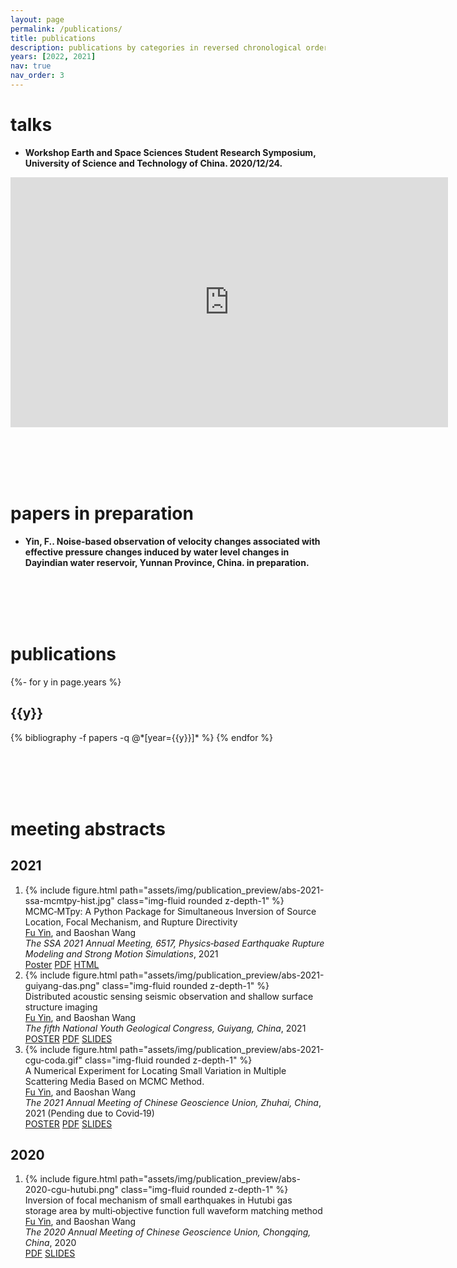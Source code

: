 ```yaml
---
layout: page
permalink: /publications/
title: publications
description: publications by categories in reversed chronological order.
years: [2022, 2021]
nav: true
nav_order: 3
---
```




# talks

- <b>Workshop Earth and Space Sciences Student Research Symposium, University of Science and Technology of China. 2020/12/24.</b>

<div align="center">
  <iframe width="700" height="400" src="https://www.youtube-nocookie.com/embed/puw6qzcYoT0" title="YouTube video player" frameborder="0" allow="accelerometer; autoplay; clipboard-write; encrypted-media; gyroscope; picture-in-picture; web-share" allowfullscreen></iframe>
</div>





<br /><br /><br /><br />

# papers in preparation

- <b>Yin, F.. Noise‑based observation of velocity changes associated with effective pressure changes  induced by water level changes in Dayindian water reservoir, Yunnan Province, China. in preparation.</b>





<br /><br /><br /><br />

# publications
<!-- _pages/publications.md -->
<div class="publications">
{%- for y in page.years %}
  <h2 class="year">{{y}}</h2>
  {% bibliography -f papers -q @*[year={{y}}]* %}
{% endfor %}
</div>






<br /><br /><br /><br />

# meeting abstracts

<div class="publications">
<!-- ########################################## -->
<!-- ############## Year 2021 ##############-->
<!-- ########################################## -->
<h2 class="year">2021</h2>
<ol class="bibliography">

  <!-- abstract-1 -->
  <li>
    <div class="row">
      <div class="col-sm-3 preview">
        {% include figure.html path="assets/img/publication_preview/abs-2021-ssa-mcmtpy-hist.jpg" class="img-fluid rounded z-depth-1" %}
      </div>
      <div class="col-sm-8">     
        <div class="title">
            MCMC‑MTpy: A Python Package for Simultaneous Inversion of Source Location, Focal Mechanism, and Rupture Directivity
        </div>
        <div class="author">
            <a href="https://yinfu.info/">Fu Yin</a>, and Baoshan Wang
        </div>
        <div class="periodical">
            <em>The SSA 2021 Annual Meeting, 6517, Physics‑based Earthquake Rupture Modeling and Strong Motion Simulations</em>, 2021
        </div>
        <div class="links">
            <a href="https://drive.google.com/file/d/1x3GgujoKRcJ9g0DOC1z0rJGIyXZCnnnN/view?usp=share_link" class="btn btn-sm z-depth-0" role="button" rel="external nofollow noopener" target="_blank">Poster</a>
            <a href="https://drive.google.com/file/d/1DAQG0x5V7KUcu_n3sKflxFF11hNMg8mK/view?usp=share_link" class="btn btn-sm z-depth-0" role="button" rel="external nofollow noopener" target="_blank">PDF</a>
            <a href="https://seismosoc.secure-platform.com/a/gallery/rounds/27/details/6544" class="btn btn-sm z-depth-0" role="button" rel="external nofollow noopener" target="_blank">HTML</a>
        </div>
      </div>
    </div>
  </li>

  <!-- abstract-2 -->
  <li>
    <div class="row">
      <div class="col-sm-3 preview">
        {% include figure.html path="assets/img/publication_preview/abs-2021-guiyang-das.png" class="img-fluid rounded z-depth-1" %}
      </div>
      <div class="col-sm-8">     
        <div class="title">
            Distributed acoustic sensing seismic observation and shallow surface structure imaging
        </div>
        <div class="author">
            <a href="https://yinfu.info/">Fu Yin</a>, and Baoshan Wang
        </div>
        <div class="periodical">
            <em>The fifth National Youth Geological Congress, Guiyang, China</em>, 2021
        </div>
        <div class="links">
            <a href="https://drive.google.com/file/d/1RdDEajb3EWCkN2h8biD7Yj47F07JQvMh/view?usp=share_link" class="btn btn-sm z-depth-0" role="button" rel="external nofollow noopener" target="_blank">POSTER</a>
            <a href="https://drive.google.com/file/d/1afwgkwSxgsTyWnLjjpPho-p_BHjQaaUL/view?usp=share_link" class="btn btn-sm z-depth-0" role="button" rel="external nofollow noopener" target="_blank">PDF</a>
            <a href="https://docs.google.com/presentation/d/15gviBbAIzEISPy4Zm0fTZcJfWa1ToR7n/edit?usp=share_link&ouid=116868441399977436954&rtpof=true&sd=true" class="btn btn-sm z-depth-0" role="button" rel="external nofollow noopener" target="_blank">SLIDES</a>
        </div>
      </div>
    </div>
  </li>

  <!-- abstract-3 -->
  <li>
    <div class="row">
      <div class="col-sm-3 preview">
        {% include figure.html path="assets/img/publication_preview/abs-2021-cgu-coda.gif" class="img-fluid rounded z-depth-1" %}
      </div>
      <div class="col-sm-8">     
        <div class="title">
            A Numerical Experiment for Locating Small Variation in Multiple Scattering Media Based on MCMC Method.
        </div>
        <div class="author">
            <a href="https://yinfu.info/">Fu Yin</a>, and Baoshan Wang
        </div>
        <div class="periodical">
            <em>The 2021 Annual Meeting of Chinese Geoscience Union, Zhuhai, China</em>, 2021 (Pending due to Covid‑19)
        </div>
        <div class="links">
            <a href="https://drive.google.com/file/d/1hbO5a1BQra---ZGgYv_arY0grh3AmH30/view?usp=share_link" class="btn btn-sm z-depth-0" role="button" rel="external nofollow noopener" target="_blank">POSTER</a>
            <a href="https://drive.google.com/file/d/1r00U-x_1-URTCm2YBNb0ufazQcwzen8U/view?usp=share_link" class="btn btn-sm z-depth-0" role="button" rel="external nofollow noopener" target="_blank">PDF</a>
            <a href="https://docs.google.com/presentation/d/1QKHbzFCJqKzxtT9PiCI7NizE1MEPEfRS/edit?usp=share_link&ouid=116868441399977436954&rtpof=true&sd=true" class="btn btn-sm z-depth-0" role="button" rel="external nofollow noopener" target="_blank">SLIDES</a>
        </div>
      </div>
    </div>
  </li>
</ol>



<!-- ########################################## -->
<!-- ############## Year 2020 ##############-->
<!-- ########################################## -->
<h2 class="year">2020</h2>
<ol class="bibliography">

  <!-- abstract-1 -->
  <li>
    <div class="row">
      <div class="col-sm-3 preview">
        {% include figure.html path="assets/img/publication_preview/abs-2020-cgu-hutubi.png" class="img-fluid rounded z-depth-1" %}
      </div>
      <div class="col-sm-8">     
        <div class="title">
            Inversion of focal mechanism of small earthquakes in Hutubi gas storage area by multi‑objective function full waveform matching method
        </div>
        <div class="author">
            <a href="https://yinfu.info/">Fu Yin</a>, and Baoshan Wang
        </div>
        <div class="periodical">
            <em>The 2020 Annual Meeting of Chinese Geoscience Union, Chongqing, China</em>, 2020
        </div>
        <div class="links">
            <a href="https://drive.google.com/file/d/1mBX2Bre4srV3_JHQAGa7adP8FxR2M1jq/view?usp=share_link" class="btn btn-sm z-depth-0" role="button" rel="external nofollow noopener" target="_blank">PDF</a>
            <a href="https://docs.google.com/presentation/d/10D5gu-YppgdbXNbS-6W8PdzwAFeDWOmJ/edit?usp=share_link&ouid=116868441399977436954&rtpof=true&sd=true" class="btn btn-sm z-depth-0" role="button" rel="external nofollow noopener" target="_blank">SLIDES</a>
        </div>
      </div>
    </div>
  </li>
</ol>
</div>





<br /><br /><br /><br />

